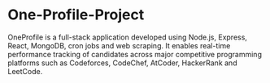 # One-Profile-Project
OneProfile is a full-stack application developed using Node.js, Express, React, MongoDB, cron jobs and web scraping. It enables real-time performance tracking of candidates across major competitive programming platforms such as Codeforces, CodeChef, AtCoder, HackerRank and LeetCode.
